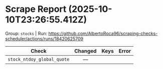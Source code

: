 # Scrape Report (2025-10-10T23:26:55.412Z)

Group: `stocks`  |  Run: https://github.com/AlbertoRoca96/scraping-checks-scheduler/actions/runs/18420625709

| Check | Changed | Keys | Error |
|---|:---:|:--|:--|
| `stock_ntdoy_global_quote` | — |  |  |
